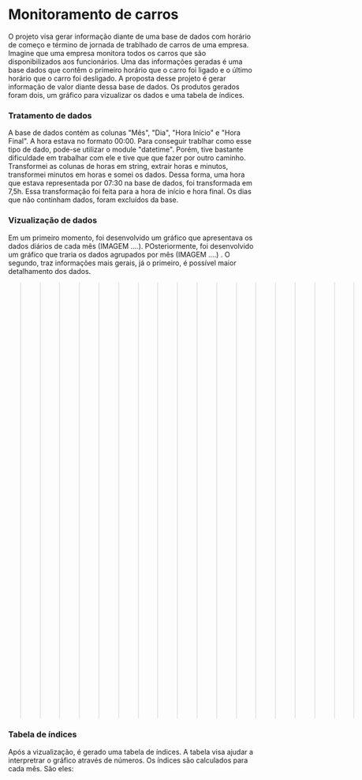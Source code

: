 # Monitoramento de carros

O projeto visa gerar informação diante de uma base de dados com horário de começo e término de jornada de trablhado de carros de uma empresa. 
Imagine que uma empresa monitora todos os carros que são disponibilizados aos funcionários. Uma das informações geradas é uma base dados que
contêm o primeiro horário que o carro foi ligado e o último horário que o carro foi desligado.
A proposta desse projeto é gerar informação de valor diante dessa base de dados. Os produtos gerados foram dois, um gráfico 
para vizualizar os dados e uma tabela de índices.

### Tratamento de dados
A base de dados contém as colunas "Mês", "Dia", "Hora Início" e "Hora Final".
A hora estava no formato 00:00. Para conseguir trablhar como esse tipo de dado, pode-se utilizar o module "datetime". Porém, tive bastante dificuldade em 
trabalhar com ele e tive que que fazer por outro caminho. Transformei as colunas de horas em string, extrair horas e minutos, transformei minutos em horas e somei
os dados. Dessa forma, uma hora que estava representada por 07:30 na base de dados, foi transformada em 7,5h. Essa transformação foi feita
para a hora de início e hora final. 
Os dias que não continham dados, foram excluídos da base.

### Vizualização de dados
Em um primeiro momento, foi desenvolvido um gráfico que apresentava os dados diários de cada mês (IMAGEM ....). POsteriormente, foi desenvolvido 
um gráfico que traria os dados agrupados por mês (IMAGEM ....) . O segundo, traz informações mais gerais, já o primeiro, é possível maior detalhamento
dos dados.

>>>>>>>>>>>>>>>>>>>> Colocar imagens dos graficos <<<<<<<<<<<<<<<<<<<<<<<<<<<

### Tabela de índices
Após a vizualização, é gerado uma tabela de índices. A tabela visa ajudar a interpretrar o gráfico através de números.
Os índices são calculados para cada mês. São eles: 
